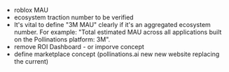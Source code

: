 - roblox MAU
- ecosystem traction number to be verified
- It's vital to define "3M MAU" clearly if it's an aggregated ecosystem number. For example: "Total estimated MAU across all applications built on the Pollinations platform: 3M".
- remove ROI Dashboard - or imporve concept
- define marketplace concept (pollinations.ai new new website replacing the current)
